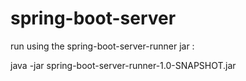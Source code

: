 # spring-boot-server

run using the spring-boot-server-runner jar :

java -jar spring-boot-server-runner-1.0-SNAPSHOT.jar
